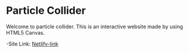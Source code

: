 # Particle Collider

Welcome to particle collider. This is an interactive website made by using HTML5 Canvas.

-Site Link: [Netlify-link](https://www.example.com)
